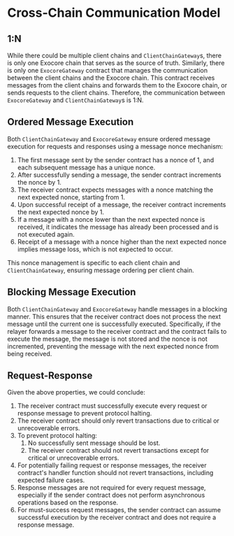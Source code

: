 # Cross-Chain Communication Model

## 1:N

While there could be multiple client chains and `ClientChainGateway`s, there is only one Exocore chain that serves as the source of truth. Similarly, there is only one `ExocoreGateway` contract that manages the communication between the client chains and the Exocore chain. This contract receives messages from the client chains and forwards them to the Exocore chain, or sends requests to the client chains. Therefore, the communication between `ExocoreGateway` and `ClientChainGateway`s is 1:N.

## Ordered Message Execution

Both `ClientChainGateway` and `ExocoreGateway` ensure ordered message execution for requests and responses using a message nonce mechanism:

1. The first message sent by the sender contract has a nonce of 1, and each subsequent message has a unique nonce.
2. After successfully sending a message, the sender contract increments the nonce by 1.
3. The receiver contract expects messages with a nonce matching the next expected nonce, starting from 1.
4. Upon successful receipt of a message, the receiver contract increments the next expected nonce by 1.
5. If a message with a nonce lower than the next expected nonce is received, it indicates the message has already been processed and is not executed again.
6. Receipt of a message with a nonce higher than the next expected nonce implies message loss, which is not expected to occur.

This nonce management is specific to each client chain and `ClientChainGateway`, ensuring message ordering per client chain.

## Blocking Message Execution

Both `ClientChainGateway` and `ExocoreGateway` handle messages in a blocking manner. This ensures that the receiver contract does not process the next message until the current one is successfully executed. Specifically, if the relayer forwards a message to the receiver contract and the contract fails to execute the message, the message is not stored and the nonce is not incremented, preventing the message with the next expected nonce from being received.

## Request-Response

Given the above properties, we could conclude:

1. The receiver contract must successfully execute every request or response message to prevent protocol halting.
2. The receiver contract should only revert transactions due to critical or unrecoverable errors.
3. To prevent protocol halting:
   1. No successfully sent message should be lost.
   2. The receiver contract should not revert transactions except for critical or unrecoverable errors.
4. For potentially failing request or response messages, the receiver contract's handler function should not revert transactions, including expected failure cases.
5. Response messages are not required for every request message, especially if the sender contract does not perform asynchronous operations based on the response.
6. For must-success request messages, the sender contract can assume successful execution by the receiver contract and does not require a response message.
